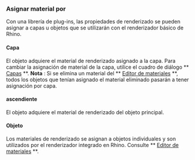 ### Asignar material por
Con una librería de plug-ins, las propiedades de renderizado se pueden asignar a capas u objetos que se utilizarán con el renderizador básico de Rhino.

#### Capa
El objeto adquiere el material de renderizado asignado a la capa. Para cambiar la asignación de material de la capa, utilice el  cuadro de diálogo ** [Capas](layer.html) **.
 **Nota** : Si se elimina un material del ** [Editor de materiales](materialeditor.html) **, todos los objetos que tenían asignado el material eliminado pasarán a tener asignación por capa.

#### ascendiente
El objeto adquiere el material de renderizado del objeto principal.

#### Objeto
Los materiales de renderizado se asignan a objetos individuales y son utilizados por el renderizador integrado en Rhino.
Consulte ** [Editor de materiales](materialeditor.html) **.
